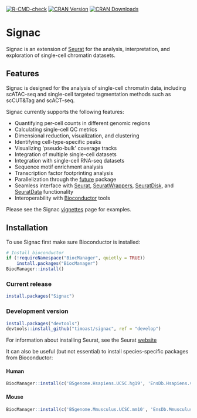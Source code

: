 [![R-CMD-check](https://github.com/timoast/signac/workflows/R-CMD-check/badge.svg)](https://github.com/timoast/signac/actions)
[![CRAN Version](https://www.r-pkg.org/badges/version/Signac)](https://cran.r-project.org/package=Signac)
[![CRAN Downloads](https://cranlogs.r-pkg.org/badges/Signac)](https://cran.r-project.org/package=Signac)

# Signac

Signac is an extension of [Seurat](https://github.com/satijalab/seurat) for the analysis, interpretation, and exploration of single-cell chromatin datasets.

## Features

Signac is designed for the analysis of single-cell chromatin data, including scATAC-seq and single-cell targeted tagmentation methods such as scCUT&Tag and scACT-seq.

Signac currently supports the following features:

* Quantifying per-cell counts in different genomic regions
* Calculating single-cell QC metrics
* Dimensional reduction, visualization, and clustering
* Identifying cell-type-specific peaks
* Visualizing 'pseudo-bulk' coverage tracks
* Integration of multiple single-cell datasets
* Integration with single-cell RNA-seq datasets
* Sequence motif enrichment analysis
* Transcription factor footprinting analysis
* Parallelization through the [future](https://cran.r-project.org/package=future) package
* Seamless interface with [Seurat](https://satijalab.org/seurat), [SeuratWrappers](https://github.com/satijalab/seurat-wrappers), [SeuratDisk](https://github.com/mojaveazure/seurat-disk), and [SeuratData](https://github.com/satijalab/seurat-data) functionality
* Interoperability with [Bioconductor](https://bioconductor.org/) tools

Please see the Signac [vignettes](articles/overview.html) page for examples.

## Installation

To use Signac first make sure Bioconductor is installed:

```r
# Install bioconductor
if (!requireNamespace("BiocManager", quietly = TRUE))
    install.packages("BiocManager")
BiocManager::install()
```

### Current release

```r
install.packages("Signac")
```

### Development version

```r
install.packages("devtools")
devtools::install_github("timoast/signac", ref = "develop")
```

For information about installing Seurat, see the Seurat [website](https://satijalab.org/seurat/install.html)

It can also be useful (but not essential) to install species-specific packages from Bioconductor:

#### Human 

```r
BiocManager::install(c('BSgenome.Hsapiens.UCSC.hg19', 'EnsDb.Hsapiens.v75'))
```
#### Mouse

```r
BiocManager::install(c('BSgenome.Mmusculus.UCSC.mm10', 'EnsDb.Mmusculus.v79'))
```
